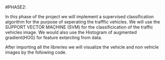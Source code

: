 #PHASE2: 

In this phase of the project we will implement a supervised classification algorithm for the purpose of seperating the trafffic vehicles. We will use the SUPPORT VECTOR MACHINE (SVM) for the classificication of the traffic vehicles image. We would also use the Histogram of augmented gradient(HOG) for feature extarcting from data.

After importing all the libreries we will visualize the vehicle and non vehicle images by the following code. 


